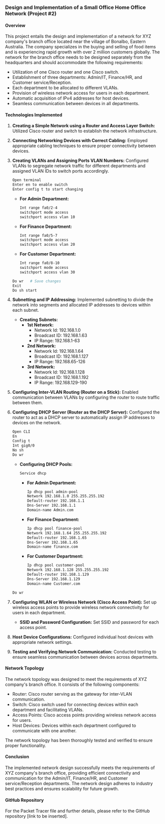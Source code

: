 ### Design and Implementation of a Small Office Home Office Network (Project #2)

#### Overview
This project entails the design and implementation of a network for XYZ company's branch office located near the village of Bonalbo, Eastern Australia. The company specializes in the buying and selling of food items and is experiencing rapid growth with over 2 million customers globally. The network for the branch office needs to be designed separately from the headquarters and should accommodate the following requirements:

- Utilization of one Cisco router and one Cisco switch.
- Establishment of three departments: Admin/IT, Finance/HR, and Customer service/Reception.
- Each department to be allocated to different VLANs.
- Provision of wireless network access for users in each department.
- Automatic acquisition of IPv4 addresses for host devices.
- Seamless communication between devices in all departments.

#### Technologies Implemented
1. **Creating a Simple Network using a Router and Access Layer Switch:** Utilized Cisco router and switch to establish the network infrastructure.
2. **Connecting Networking Devices with Correct Cabling:** Employed appropriate cabling techniques to ensure proper connectivity between devices.
3. **Creating VLANs and Assigning Ports VLAN Numbers:** Configured VLANs to segregate network traffic for different departments and assigned VLAN IDs to switch ports accordingly.

   ```bash
   Open terminal
   Enter en to enable switch
   Enter config t to start changing
   ```
   
   - **For Admin Department:**
     ```bash
     Int range fa0/2-4
     switchport mode access
     switchport access vlan 10
     ```

   - **For Finance Department:**
     ```bash
     Int range fa0/5-7
     switchport mode access
     switchport access vlan 20
     ```

   - **For Customer Department:**
     ```bash
     Int range fa0/8-10
     switchport mode access
     switchport access vlan 30
     ```

   ```bash
   Do wr   # Save changes
   Exit
   Do sh start
   ```

4. **Subnetting and IP Addressing:** Implemented subnetting to divide the network into segments and allocated IP addresses to devices within each subnet.

   - **Creating Subnets:**
     - **1st Network:**
       - Network Id: 192.168.1.0
       - Broadcast ID: 192.168.1.63
       - IP Range: 192.168.1-63
     - **2nd Network:**
       - Network Id: 192.168.1.64
       - Broadcast ID: 192.168.1.127
       - IP Range: 192.168.65-126
     - **3rd Network:**
       - Network Id: 192.168.1.128
       - Broadcast ID: 192.168.1.192
       - IP Range: 192.168.129-190

5. **Configuring Inter-VLAN Routing (Router on a Stick):** Enabled communication between VLANs by configuring the router to route traffic between them.
   
6. **Configuring DHCP Server (Router as the DHCP Server):** Configured the router to act as a DHCP server to automatically assign IP addresses to devices on the network.

   ```bash
   Open CLI
   En
   Config t
   Int gig0/0
   No sh
   Do wr
   ```

   - **Configuring DHCP Pools:**
     ```bash
     Service dhcp
     ```
     - **For Admin Department:**
       ```bash
       Ip dhcp pool admin-pool
       Network 192.168.1.0 255.255.255.192
       Default-router 192.168.1.1
       Dns-Server 192.168.1.1
       Domain-name Admin.com
       ```
     
     - **For Finance Department:**
       ```bash
       Ip dhcp pool finance-pool
       Network 192.168.1.64 255.255.255.192
       Default-router 192.168.1.65
       Dns-Server 192.168.1.65
       Domain-name finance.com
       ```
     
     - **For Customer Department:**
       ```bash
       Ip dhcp pool customer-pool
       Network 192.168.1.128 255.255.255.192
       Default-router 192.168.1.129
       Dns-Server 192.168.1.129
       Domain-name Customer.com
       ```

   ```bash
   Do wr
   ```

7. **Configuring WLAN or Wireless Network (Cisco Access Point):** Set up wireless access points to provide wireless network connectivity for users in each department.

   - **SSID and Password Configuration:** Set SSID and password for each access point.
   
8. **Host Device Configurations:** Configured individual host devices with appropriate network settings.

9. **Testing and Verifying Network Communication:** Conducted testing to ensure seamless communication between devices across departments.

#### Network Topology
The network topology was designed to meet the requirements of XYZ company's branch office. It consists of the following components:
- Router: Cisco router serving as the gateway for inter-VLAN communication.
- Switch: Cisco switch used for connecting devices within each department and facilitating VLANs.
- Access Points: Cisco access points providing wireless network access for users.
- Host Devices: Devices within each department configured to communicate with one another.

The network topology has been thoroughly tested and verified to ensure proper functionality.

#### Conclusion
The implemented network design successfully meets the requirements of XYZ company's branch office, providing efficient connectivity and communication for the Admin/IT, Finance/HR, and Customer service/Reception departments. The network design adheres to industry best practices and ensures scalability for future growth.

#### GitHub Repository
For the Packet Tracer file and further details, please refer to the GitHub repository [link to be inserted].